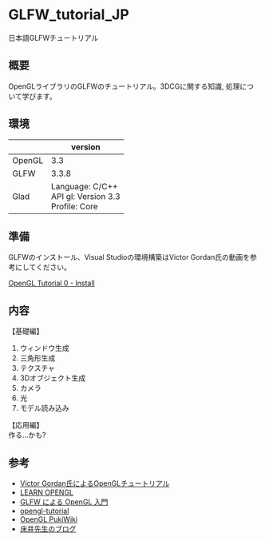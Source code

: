 # GLFW_tutorial_JP
日本語GLFWチュートリアル

## 概要
OpenGLライブラリのGLFWのチュートリアル。3DCGに関する知識, 処理について学びます。

## 環境
|    |  version  |
| ---- | ---- |
|  OpenGL  |  3.3  |
|  GLFW  |  3.3.8 |
| Glad    | Language: C/C++ <br>  API gl: Version 3.3 <br>Profile: Core |

## 準備
GLFWのインストール、Visual Studioの環境構築はVictor Gordan氏の動画を参考にしてください。

[OpenGL Tutorial 0 - Install](https://youtu.be/XpBGwZNyUh0)

## 内容
【基礎編】<br>
1. ウィンドウ生成
2. 三角形生成
3. テクスチャ
4. 3Dオブジェクト生成
5. カメラ
6. 光
7. モデル読み込み

【応用編】<br>
作る...かも?

## 参考
- [Victor Gordan氏によるOpenGLチュートリアル](https://www.youtube.com/playlist?list=PLPaoO-vpZnumdcb4tZc4x5Q-v7CkrQ6M-)
- [LEARN OPENGL](https://learnopengl.com/)
- [GLFW による OpenGL 入門](https://tokoik.github.io/GLFWdraft.pdf)
- [opengl-tutorial](http://www.opengl-tutorial.org/jp/)
- [OpenGL PukiWiki](https://www.slis.tsukuba.ac.jp/~fujisawa.makoto.fu/cgi-bin/wiki/index.php?OpenGL)
- [床井先生のブログ](https://marina.sys.wakayama-u.ac.jp/~tokoi/?blogcategory=GLFW)